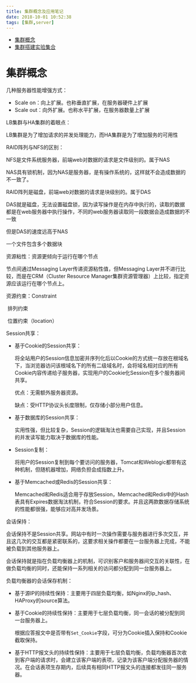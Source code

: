```yaml
---
title: 集群概念及应用笔记
date: 2018-10-01 10:52:38
tags: [集群,server]
---
```


* [集群概念](#集群概念)
* [集群搭建实验集合](#集群搭建实验集合)

<!--more-->

# 集群概念





几种服务器性能增强方式：

* Scale on：向上扩展。也称垂直扩展，在服务器硬件上扩展
* Scale out：向外扩展。也称水平扩展，在服务器数量上扩展



LB集群与HA集群的着眼点：

LB集群是为了增加请求的并发处理能力，而HA集群是为了增加服务的可用性



RAID阵列与NFS的区别：

NFS是文件系统服务器，前端web对数据的请求是文件级别的。属于NAS

NAS具有锁机制，因为NAS是服务器，是有操作系统的，这样就不会造成数据的不一致了。

RAID阵列是磁盘，前端web对数据的请求是块级别的。属于DAS

DAS就是磁盘，无法设置磁盘锁，因为读写操作是在内存中执行的，读取的数据都是在web服务器中执行操作，不同的web服务器读取同一段数据会造成数据的不一致

但是DAS的速度远高于NAS

一个文件包含多个数据块



资源粘性：资源更倾向于运行在哪个节点

节点间通过Messaging Layer传递资源粘性值，但Messaging Layer并不进行比较，而是在CRM（Cluster Resource Manager集群资源管理器）上比较，指定资源应该运行在哪个节点上。



资源约束：Constraint

​	排列约束

​	位置约束（location）



Session共享：

* 基于Cookie的Session共享：

  将全站用户的Session信息加密并序列化后以Cookie的方式统一存放在根域名下，当浏览器访问该根域名下的所有二级域名时，会将域名相对应的所有Cookie内容传递给子服务器，实现用户的Cookie化Session在多个服务器间共享。

  优点：无需额外服务器资源。

  缺点：受HTTP协议头长度限制，仅存储小部分用户信息。

* 基于数据库的Session共享：

  实用性强，但比较复杂，Session的逻辑淘汰也需要自己实现，并且Session的并发读写能力取决于数据库的性能。

* Session复制：

  将用户的Session复制到每个要访问的服务器，Tomcat和Weblogic都带有这种机制，但随机器增加，网络负担会成指数上升。

* 基于Memcached或Redis的Session共享：

  Memcached和Redis适合用于存放Session，Memcached和Redis中的Hash表具有Expires数据淘汰机制，符合Session的要求。并且这两款数据存储系统的性能都很强，能够应对高并发场景。



会话保持：

会话保持不是Session共享。网站中有时一次操作需要与服务器进行多次交互，并且这几次的交互都是紧密联系的，这要求相关操作都要在一台服务器上完成，不能被负载到其他服务器上。

会话保持就是指在负载均衡器上的机制，可识别客户和服务器间交互的关联性，在做负载均衡的同时，还能保持一系列相关的访问都分配到同一台服务器上。



负载均衡器的会话保存机制：

* 基于源IP的持续性保持：主要用于四层负载均衡，如Nginx的ip_hash、HAProxy的source算法。

* 基于Cookie的持续性保持：主要用于七层负载均衡，同一会话的被分配到同一台服务器上。

  根据应答报文中是否带有`Set_Cookie`字段，可分为Cookie插入保持和Cookie截取保持。

* 基于HTTP报文头的持续性保持：主要用于七层负载均衡，负载均衡器首次收到客户端的请求时，会建立该客户端的表项，记录为该客户端分配服务器的情况。在会话表项生存期内，后续具有相同HTTP报文头的连接都发往同一服务器。

